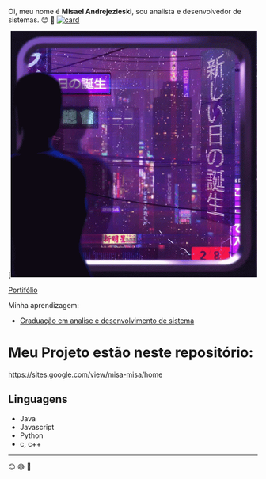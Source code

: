 Oi, meu nome é **Misael Andrejezieski**, sou analista e desenvolvedor de sistemas.
😊   🤙
[![card](https://github-readme-stats.vercel.app/api?username=iuricode&theme=default)](https://github.com/anuraghazra/github-readme-stats)

[![MIT License](https://github.com/MisaAndrejezieski/MisaAndrejezieski/blob/main/_cyberpunk.gif)

[Portifólio](https://sites.google.com/view/misa-misa/home)

Minha aprendizagem:

- [Graduação em analise e desenvolvimento de sistema](https://sites.google.com/view/misa-misa/gradua%C3%A7%C3%A3o-em-analise-e-desenvolvimento-de-sistemas?authuser=0)

# Meu Projeto estão neste repositório:

https://sites.google.com/view/misa-misa/home

## Linguagens
- Java
- Javascript
- Python
- c, c++
-------------------------------------------------------------------------------------------------
😊  😅  🤙
